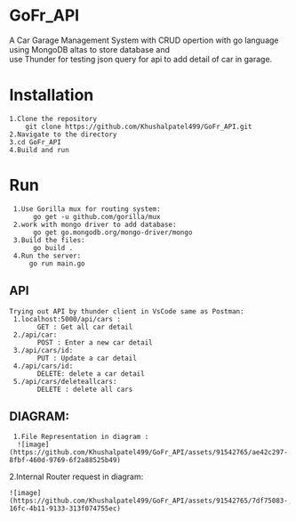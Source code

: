  # GoFr_API
A Car Garage Management System with CRUD opertion with go language using MongoDB altas to store database and  
use Thunder for testing json query for api to add detail of car in garage.
# Installation
    1.Clone the repository  
        git clone https://github.com/Khushalpatel499/GoFr_API.git
    2.Navigate to the directory
    3.cd GoFr_API
    4.Build and run 
# Run 
     1.Use Gorilla mux for routing system:     
          go get -u github.com/gorilla/mux  
     2.work with mongo driver to add database:        
          go get go.mongodb.org/mongo-driver/mongo
     3.Build the files:
          go build .
     4.Run the server:
         go run main.go

       
## API
    Trying out API by thunder client in VsCode same as Postman:
     1.localhost:5000/api/cars :   
           GET : Get all car detail   
     2./api/car:   
           POST : Enter a new car detail   
     3./api/cars/id:   
           PUT : Update a car detail  
     4./api/cars/id:   
           DELETE: delete a car detail   
     5./api/cars/deleteallcars:
           DELETE : delete all cars   

## DIAGRAM:
     1.File Representation in diagram :
      ![image](https://github.com/Khushalpatel499/GoFr_API/assets/91542765/ae42c297-8fbf-460d-9769-6f2a88525b49)
   2.Internal Router request in diagram:

    ![image](https://github.com/Khushalpatel499/GoFr_API/assets/91542765/7df75083-16fc-4b11-9133-313f074755ec)

